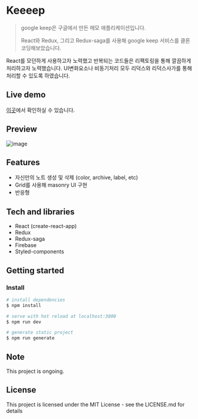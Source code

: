 # Keeeep

> google keep은 구글에서 만든 메모 애플리케이션입니다.
> 
> React와 Redux, 그리고 Redux-saga를 사용해 google keep 서비스를 클론 코딩해보았습니다. 

React를 모던하게 사용하고자 노력했고 반복되는 코드들은 리팩토링을 통해 깔끔하게 처리하고자 노력했습니다. UI변화요소나 비동기처리 모두 리덕스와 리덕스사가를 통해 처리할 수 있도록 하였습니다.


## Live demo

 [이곳](https://morethanmin.github.io/cat-hub/)에서 확인하실 수 있습니다.

## Preview

![image](https://user-images.githubusercontent.com/72514247/124101507-63da4600-da9a-11eb-93b9-ab080361771f.png)

## Features

- 자신만의 노트 생성 및 삭제 (color, archive, label, etc)
- Grid를 사용해 masonry UI 구현
- 반응형

## Tech and libraries

- React (create-react-app)
- Redux
- Redux-saga
- Firebase
- Styled-components


## Getting started

### Install

```bash
# install dependencies
$ npm install

# serve with hot reload at localhost:3000
$ npm run dev

# generate static project
$ npm run generate
```

## Note

This project is ongoing.

## License

This project is licensed under the MIT License - see the LICENSE.md for details



